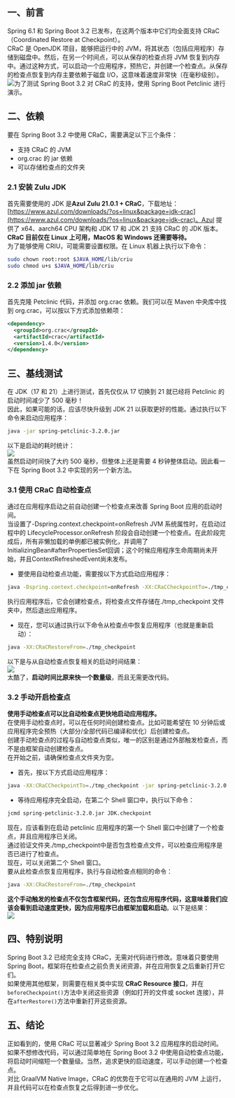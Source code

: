 <a name="aqc3Y"></a>
## 一、前言
Spring 6.1 和 Spring Boot 3.2 已发布，在这两个版本中它们均全面支持 CRaC（Coordinated Restore at Checkpoint）。<br />CRaC 是 OpenJDK 项目，能够把运行中的 JVM，将其状态（包括应用程序）存储到磁盘中。然后，在另一个时间点，可以从保存的检查点将 JVM 恢复到内存中。通过这种方式，可以启动一个应用程序，预热它，并创建一个检查点。从保存的检查点恢复到内存主要依赖于磁盘 I/O，这意味着速度非常快（在毫秒级别）。
![](https://cdn.nlark.com/yuque/__puml/617fd02fbef04ec041e2c9c7b607b200.svg#lake_card_v2=eyJ0eXBlIjoicHVtbCIsImNvZGUiOiJAc3RhcnR1bWxcblxucGFydGljaXBhbnQgXCJVc2VyIEFwcGxpY2F0aW9uXCIgYXMgQXBwbGljYXRpb24gI2IzZjJiY1xucGFydGljaXBhbnQgXCJSdW5uaW5nIEpWTVwiIGFzIEp2bVxucGFydGljaXBhbnQgXCJDUmFDXCIgYXMgQ1JhQ1xucGFydGljaXBhbnQgXCJEaXNrIFN0b3JhZ2VcIiBhcyBEaXNrXG5wYXJ0aWNpcGFudCBcIk1lbW9yeVwiIGFzIE1lbW9yeVxuXG5BcHBsaWNhdGlvbiAtPiBKdm06IHJ1bm5pbmcgaW5zaWRlIEpWTVxuSnZtIC0-IENSYUM6IHByZXBhcmUgZm9yIGNoZWNrcG9pbnRcbkNSYUMgLT4gRGlzazogc2F2ZSBzdGF0ZSB0byBkaXNrXG5ub3RlIG92ZXIgRGlzayxNZW1vcnk6IFN0YXRlXFxuVXNlciBBcHBsaWNhdGlvblxuQ1JhQyAtLT4gSnZtOiBjaGVja3BvaW50IGNyZWF0ZWRcbkp2bSAtPiBBcHBsaWNhdGlvbjogcGF1c2UgZXhlY3V0aW9uXG5cbm5vdGUgb3ZlciBBcHBsaWNhdGlvbjogYWx0XG5DUmFDIC0-IERpc2s6IHJldHJpZXZlIHN0YXRlXG5EaXNrIC0-IE1lbW9yeTogbG9hZCBzdGF0ZVxuTWVtb3J5IC0-IEp2bTogcmVpbml0aWFsaXplIGZyb20gc3RhdGVcbkp2bSAtPiBBcHBsaWNhdGlvbjogcmVzdW1lIGV4ZWN1dGlvblxuXG5AZW5kdW1sIiwidXJsIjoiaHR0cHM6Ly9jZG4ubmxhcmsuY29tL3l1cXVlL19fcHVtbC82MTdmZDAyZmJlZjA0ZWMwNDFlMmM5YzdiNjA3YjIwMC5zdmciLCJpZCI6InJJaWJEIiwibWFyZ2luIjp7InRvcCI6dHJ1ZSwiYm90dG9tIjp0cnVlfSwiY2FyZCI6ImRpYWdyYW0ifQ==)为了测试 Spring Boot 3.2 对 CRaC 的支持，使用 Spring Boot Petclinic 进行演示。
<a name="wwCqT"></a>
## 二、依赖
要在 Spring Boot 3.2 中使用 CRaC，需要满足以下三个条件：

- 支持 CRaC 的 JVM
- org.crac 的 jar 依赖
- 可以存储检查点的文件夹
<a name="P1yAG"></a>
### 2.1 安装 Zulu JDK
首先需要使用的 JDK 是**Azul Zulu 21.0.1 + CRaC**，下载地址：[https://www.azul.com/downloads/?os=linux&package=jdk-crac](https://www.azul.com/downloads/?os=linux&package=jdk-crac)。Azul 提供了 x64、aarch64 CPU 架构和 JDK 17 和 JDK 21 支持 CRaC 的 JDK 版本。**CRaC 目前仅在 Linux 上可用，MacOS 和 Windows 还需要等待。**<br />为了能够使用 CRIU，可能需要设置权限。在 Linux 机器上执行以下命令：
```bash
sudo chown root:root $JAVA_HOME/lib/criu
sudo chmod u+s $JAVA_HOME/lib/criu
```
<a name="FIGP0"></a>
### 2.2 添加 jar 依赖
首先克隆 Petclinic 代码，并添加 org.crac 依赖。我们可以在 Maven 中央库中找到 org.crac，可以按以下方式添加依赖项：
```xml
<dependency>
  <groupId>org.crac</groupId>
  <artifactId>crac</artifactId>
  <version>1.4.0</version>
</dependency>
```
<a name="zCBLR"></a>
## 三、基线测试
在 JDK（17 和 21）上进行测试，首先仅仅从 17 切换到 21 就已经将 Petclinic 的启动时间减少了 500 毫秒！<br />因此，如果可能的话，应该尽快升级到 JDK 21 以获取更好的性能。通过执行以下命令来启动应用程序：
```bash
java -jar spring-petclinic-3.2.0.jar
```
以下是启动的耗时统计：<br />![](https://cdn.nlark.com/yuque/0/2023/png/396745/1701964043938-eae98ec0-79c6-4e0d-85d2-f2d086fee4c7.png#averageHue=%2383d655&clientId=uca31f317-fe63-4&from=paste&id=ub78d8437&originHeight=456&originWidth=700&originalType=url&ratio=2.5&rotation=0&showTitle=false&status=done&style=none&taskId=u4b3eb265-501d-4323-94d7-071ec1e3065&title=)<br />虽然启动时间快了大约 500 毫秒，但整体上还是需要 4 秒钟整体启动。因此看一下在 Spring Boot 3.2 中实现的另一个新方法。
<a name="qSCKm"></a>
### 3.1 使用 CRaC 自动检查点
通过在应用程序启动之前自动创建一个检查点来改善 Spring Boot 应用的启动时间。<br />当设置了-Dspring.context.checkpoint=onRefresh JVM 系统属性时，在启动过程中的 LifecycleProcessor.onRefresh 阶段会自动创建一个检查点。在此阶段完成后，所有非懒加载的单例都已被实例化，并调用了InitializingBean#afterPropertiesSet回调；这个时候应用程序生命周期尚未开始，并且ContextRefreshedEvent尚未发布。

- 要使用自动检查点功能，需要按以下方式启动应用程序：
```bash
java -Dspring.context.checkpoint=onRefresh -XX:CRaCCheckpointTo=./tmp_checkpoint -jar spring-petclinic-3.2.0.jar
```
执行应用程序后，它会创建检查点，将检查点文件存储在./tmp_checkpoint 文件夹中，然后退出应用程序。

- 现在，您可以通过执行以下命令从检查点中恢复应用程序（也就是重新启动）：
```bash
java -XX:CRaCRestoreFrom=./tmp_checkpoint
```
以下是与从自动检查点恢复相关的启动时间结果：<br />![](https://cdn.nlark.com/yuque/0/2023/png/396745/1701964043943-44f5d24f-b65a-424c-b2d2-fb0670870d19.png#averageHue=%23edbd44&clientId=uca31f317-fe63-4&from=paste&id=uf43579a1&originHeight=432&originWidth=700&originalType=url&ratio=2.5&rotation=0&showTitle=false&status=done&style=none&taskId=uc7252667-eb54-4392-88a1-bcb6564b78c&title=)<br />太酷了，**启动时间比原来快一个数量级**，而且无需更改代码。
<a name="VZAXR"></a>
### 3.2 手动开启检查点
**使用手动检查点可以比自动检查点更快地启动应用程序。**<br />在使用手动检查点时，可以在任何时间创建检查点。比如可能希望在 10 分钟后或应用程序完全预热（大部分/全部代码已编译和优化）后创建检查点。<br />创建手动检查点的过程与自动检查点类似，唯一的区别是通过外部触发检查点，而不是由框架自动创建检查点。<br />在开始之前，请确保检查点文件夹为空。

- 首先，按以下方式启动应用程序：
```bash
java -XX:CRaCCheckpointTo=./tmp_checkpoint -jar spring-petclinic-3.2.0.jar
```

- 等待应用程序完全启动，在第二个 Shell 窗口中，执行以下命令：
```bash
jcmd spring-petclinic-3.2.0.jar JDK.checkpoint
```
现在，应该看到在启动 petclinic 应用程序的第一个 Shell 窗口中创建了一个检查点，并且应用程序已关闭。<br />通过验证文件夹./tmp_checkpoint中是否包含检查点文件，可以检查应用程序是否已进行了检查点。<br />现在，可以关闭第二个 Shell 窗口。<br />要从此检查点恢复应用程序，执行与自动检查点相同的命令：
```bash
java -XX:CRaCRestoreFrom=./tmp_checkpoint
```
**这个手动触发的检查点不仅包含框架代码，还包含应用程序代码，这意味着我们应该会看到启动速度更快，因为应用程序已由框架加载和启动**。以下是结果：<br />![](https://cdn.nlark.com/yuque/0/2023/png/396745/1701964043957-4acd7d53-9456-4bc9-9d16-997481db8eb1.png#averageHue=%23f9f8f7&clientId=uca31f317-fe63-4&from=paste&id=u6cb886e9&originHeight=441&originWidth=700&originalType=url&ratio=2.5&rotation=0&showTitle=false&status=done&style=none&taskId=u8fd14104-de5a-42ef-aab2-f58b3964ee8&title=)
<a name="cLX4b"></a>
## 四、特别说明
Spring Boot 3.2 已经完全支持 CRaC，无需对代码进行修改。意味着只要使用 Spring Boot，框架将在检查点之前负责关闭资源，并在应用恢复之后重新打开它们。<br />如果使用其他框架，则需要在相关类中实现 **CRaC Resource 接口**，并在`beforeCheckpoint()`方法中关闭这些资源（例如打开的文件或 socket 连接），并在`afterRestore()`方法中重新打开这些资源。
<a name="ibUlc"></a>
## 五、结论
正如看到的，使用 CRaC 可以显著减少 Spring Boot 3.2 应用程序的启动时间。<br />如果不想修改代码，可以通过简单地在 Spring Boot 3.2 中使用自动检查点功能，将启动时间缩短一个数量级。当然，追求更快的启动速度，可以手动创建一个检查点。<br />对比 GraalVM Native Image，CRaC 的优势在于它可以在通用的 JVM 上运行，并且代码可以在检查点恢复之后得到进一步优化。

